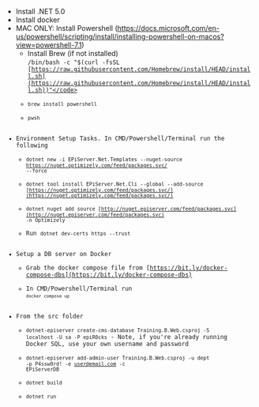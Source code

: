 * Install .NET 5.0
* Install docker
* MAC ONLY: Install Powershell (https://docs.microsoft.com/en-us/powershell/scripting/install/installing-powershell-on-macos?view=powershell-7.1)
    * Install Brew (if not installed) \
<code>/bin/bash -c "$(curl -fsSL [https://raw.githubusercontent.com/Homebrew/install/HEAD/install.sh](https://raw.githubusercontent.com/Homebrew/install/HEAD/install.sh))"</code>
    * <code>brew install powershell</code>
    * <code>pwsh</code>
* Environment Setup Tasks. In CMD/Powershell/Terminal run the following
    * <code>dotnet new -i EPiServer.Net.Templates --nuget-source https://nuget.optimizely.com/feed/packages.svc/ --force</code>
    * <code>dotnet tool install EPiServer.Net.Cli --global --add-source [https://nuget.optimizely.com/feed/packages.svc/](https://nuget.optimizely.com/feed/packages.svc/)</code>
    * <code>dotnet nuget add source [http://nuget.episerver.com/feed/packages.svc](http://nuget.episerver.com/feed/packages.svc) -n Optimizely</code>
    * Run <code>dotnet dev-certs https --trust</code>
* Setup a DB server on Docker
    * Grab the docker compose file from [https://bit.ly/docker-compose-dbs](https://bit.ly/docker-compose-dbs) 
    * In CMD/Powershell/Terminal run <code>`docker compose up`</code>
* From the src folder
    * <code>dotnet-episerver create-cms-database Training.B.Web.csproj -S localhost -U sa -P epiR0cks</code> - Note, if you're already running Docker SQL, use your own username and password
    * <code>dotnet-episerver add-admin-user Training.B.Web.csproj -u dept -p P4ssw0rd! -e user@email.com -c EPiServerDB</code>
    * <code>dotnet build</code>
    * <code>dotnet run</code>
